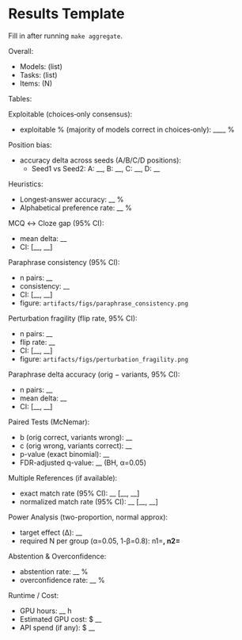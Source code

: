# Results Template

Fill in after running `make aggregate`.

Overall:
- Models: (list)
- Tasks: (list)
- Items: (N)

Tables:

Exploitable (choices‑only consensus):
- exploitable % (majority of models correct in choices‑only): ____ %

Position bias:
- accuracy delta across seeds (A/B/C/D positions):
  - Seed1 vs Seed2: A: __, B: __, C: __, D: __

Heuristics:
- Longest‑answer accuracy: __ %
- Alphabetical preference rate: __ %

MCQ ↔ Cloze gap (95% CI):
- mean delta: __
- CI: [__, __]

Paraphrase consistency (95% CI):
- n pairs: __
- consistency: __
- CI: [__, __]
- figure: `artifacts/figs/paraphrase_consistency.png`

Perturbation fragility (flip rate, 95% CI):
- n pairs: __
- flip rate: __
- CI: [__, __]
- figure: `artifacts/figs/perturbation_fragility.png`

Paraphrase delta accuracy (orig − variants, 95% CI):
- n pairs: __
- mean delta: __
- CI: [__, __]

Paired Tests (McNemar):
- b (orig correct, variants wrong): __
- c (orig wrong, variants correct): __
- p-value (exact binomial): __
- FDR-adjusted q-value: __ (BH, α=0.05)

Multiple References (if available):
- exact match rate (95% CI): __ [__, __]
- normalized match rate (95% CI): __ [__, __]

Power Analysis (two-proportion, normal approx):
- target effect (Δ): __
- required N per group (α=0.05, 1-β=0.8): n1=__, n2=__

Abstention & Overconfidence:
- abstention rate: __ %
- overconfidence rate: __ %

Runtime / Cost:
- GPU hours: __ h
- Estimated GPU cost: $ __
- API spend (if any): $ __
